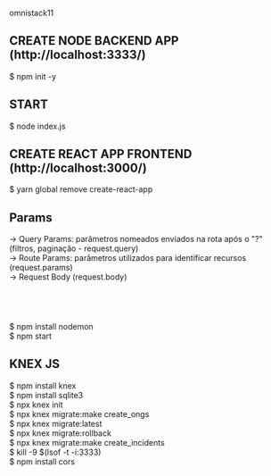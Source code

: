 omnistack11 <br />

## CREATE NODE BACKEND APP (http://localhost:3333/) <br />
$ npm init -y <br />
## START <br />
$ node index.js <br />
## CREATE REACT APP FRONTEND (http://localhost:3000/) <br />
$ yarn global remove create-react-app <br />
## Params <br />
-> Query Params: parâmetros nomeados enviados na rota após o "?" (filtros, paginação - request.query) <br />
-> Route Params: parâmetros utilizados para identificar recursos (request.params) <br />
-> Request Body (request.body) <br />
## <br />
$ npm install nodemon <br />
$ npm start <br />
## KNEX JS <br />
$ npm install knex <br />
$ npm install sqlite3 <br />
$ npx knex init <br />
$ npx knex migrate:make create_ongs <br />
$ npx knex migrate:latest <br />
$ npx knex migrate:rollback <br />
$ npx knex migrate:make create_incidents <br />
$ kill -9 $(lsof -t -i:3333) <br />
$ npm install cors <br />
